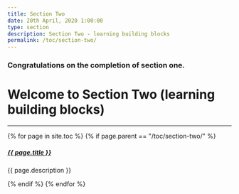 ```yaml
---
title: Section Two
date: 20th April, 2020 1:00:00
type: section
description: Section Two - learning building blocks
permalink: /toc/section-two/
---
```


### Congratulations on the completion of section one.

# Welcome to Section Two (learning building blocks)

<div class="section-index">
  <hr class="panel-line">
  {% for page in site.toc %}
    {% if page.parent == "/toc/section-two/" %}
      <div class="entry">
        <h5>
          <a href="{{ page.url | remove: 'index' | prepend: site.baseurl }}">{{ page.title }}</a>
        </h5>
        <p class='mb-0'>{{ page.description }}</p>
      </div>
    {% endif %}
  {% endfor %}
</div>

